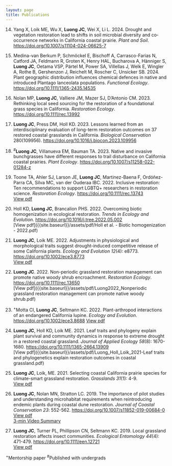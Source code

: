 ```yaml
---
layout: page
title: Publications
---
```

14) Yang X, Loik ME, Wu X, **Luong JC**, Wei X, Li L. 2024. Drought and vegetation restoration lead to shifts in soil microbial diversity and co‐occurrence networks in California coastal prairie. *Plant and Soil*. <https://doi.org/10.1007/s11104-024-06625-7>  

13) Medina-van Berkum P, Schmöckel E, Bischoff A, Carrasco-Farias N, Catford JA, Feldmann R, Groten K, Henry HAL, Bucharova A, Hänniger S, **Luong JC**, Oetama VSP, Pärtel M, Power SA, Villellas J, Welk E, Wingler A, Rothe B, Gershenzon J, Reichelt M, Roscher C, Unsicker SB. 2024. Plant geographic distribution influences chemical defences in native and introduced Plantago lanceolata populations. *Functional Ecology*. <https://doi.org/10.1111/1365-2435.14535>  

12) Nolan MP, **Luong JC**, Valliere JM, Mazer SJ, D’Antonio CM. 2023. Rethinking local seed sourcing for the restoration of a foundational grass species in California. *Restoration Ecology*. <https://doi.org/10.1111/rec.13992>  

11) **Luong JC**, Press DM, Holl KD. 2023. Lessons learned from an interdisciplinary evaluation of long-term restoration outcomes on 37 restored coastal grasslands in California. *Biological Conservation* 280(109956). <https://doi.org/10.1016/j.biocon.2023.109956>  

10) <sup>#</sup>**Luong JC**, Villanueva EM, Bauman TA. 2023. Native and invasive bunchgrasses have different responses to trail disturbance on California coastal prairies. *Plant Ecology*. <https://doi.org/10.1007/s11258-022-01284-z>  

9) Toone TA, Ahler SJ, Larson JE, **Luong JC**, Martinez-Baena F, Ordóñez-Parra CA, Silva MC, van der Ouderaa IBC. 2022. Inclusive restoration: Ten recommendations to support LGBTQ+ researchers in restoration science. *Restoration Ecology*. 
<https://doi.org/10.1111/rec.13743>  
[View pdf]({{site.baseurl}}/assets/pdf/TooneAhlerLarsonLuong..etal2022RestorationEcologyLGBTQInclusivity.pdf)   

8) Holl KD, **Luong JC**, Brancalion PHS. 2022. Overcoming biotic homogenization in ecological restoration. *Trends in Ecology and Evolution.* 
<https://doi.org/10.1016/j.tree.2022.05.002>  
[View pdf]({{site.baseurl}}/assets/pdf/Holl et al. - Biotic homogenization - 2022.pdf)  

7) **Luong JC**, Loik ME. 2022. Adjustments in physiological and morphological traits suggest drought-induced competitive
release of some California plants. *Ecology and Evolution 12*(4): e8773. 
<https://doi.org/10.1002/ece3.8773>  
[View pdf]({{site.baseurl}}/assets/pdf/LuongLoik2022EcologyEvolution.pdf)  

6) **Luong JC**. 2022. Non-periodic grassland restoration management can promote native woody shrub encroachment. *Restoration Ecology*. 
<https://doi.org/10.1111/rec.13650>  
[View pdf]({{site.baseurl}}/assets/pdf/Luong2022_Nonperiodic grassland restoration management can promote native woody shrub.pdf)  

5) <sup>+</sup>Motta CI, **Luong JC**, Seltmann KC. 2022. Plant-arthropod interactions of an endangered California lupine. *Ecology and Evolution*.  
<https://doi.org/10.1002/ece3.8688> 
[View pdf]({{site.baseurl}}/assets/pdf/MottaLuongSeltmann2021PlantArthropod.pdf)  

4) **Luong JC**, Holl KD, Loik ME. 2021. Leaf traits and phylogeny explain plant survival and community dynamics in response
to extreme drought in a restored coastal grassland. *Journal of Applied Ecology 58*(8): 1670-1680. 
<https://doi.org/10.1111/1365-2664.13909>  
[View pdf]({{site.baseurl}}/assets/pdf/Luong_Holl_Loik_2021-Leaf traits and phylogenetics explain restoration outcomes in coastal grassland.pdf)

3) **Luong JC**, Loik, ME. 2021. Selecting coastal California prairie species for climate-smart grassland restoration. *Grasslands 31*(1): 4-9.  
[View pdf]({{site.baseurl}}/assets/pdf/Luong&Loik2021Grasslands.pdf) 

2)  **Luong JC**, Nolan MN, Stratton LC. 2019. The importance of pilot studies and understanding microhabitat requirements
when reintroducing endemic plants during coastal dune restoration. *Journal of Coastal Conservation 23*: 552-562. 
<https://doi.org/10.1007/s11852-019-00684-0>  
[View pdf]({{site.baseurl}}/assets/pdf/Luong2019_Article_TheImportanceOfPilotStudiesAnd.pdf)  
[3-min Video Summary](https://youtu.be/FWMfSFg0its)

1) **Luong JC**, Turner PL, Phillipson CN, Seltmann KC. 2019. Local grassland restoration affects insect communities. *Ecological Entomology 44*(4): 471-479. <https://doi.org/10.1111/een.12721>  
[View pdf]({{site.baseurl}}/assets/pdf/Luong_et_al-2019-Ecological_Entomology.pdf)

<sup>+</sup>Mentorship paper
<sup>#</sup>Published with undergrads
